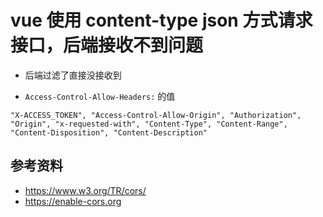 # vue 使用 content-type json 方式请求接口，后端接收不到问题


- 后端过滤了直接没接收到

- `Access-Control-Allow-Headers:` 的值
```
"X-ACCESS_TOKEN", "Access-Control-Allow-Origin", "Authorization", "Origin", "x-requested-with", "Content-Type", "Content-Range", "Content-Disposition", "Content-Description"
```

## 参考资料
- https://www.w3.org/TR/cors/
- https://enable-cors.org
